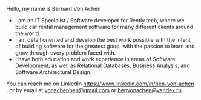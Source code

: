 Hello, my name is Bernard Von Achen

- I am an IT Specialist / Software developer for Rently.tech, where we build car rental management software for many different clients around the world.
- I am detail oriented and develop the best work possible with the intent of building software for the greatest good, with the passion to learn and grow through every problem faced with.
- I have both education and work experience in areas of Software Development, as well as Relational Databases, Business Analysis, and Software Architectural Design.

You can reach me on LinkedIn https://www.linkedin.com/in/ben-von-achen , or by email at vonachenben@gmail.com or benvonachen@yandex.ru.

<!---
BVA1000/BVA1000 is a ✨ special ✨ repository because its `README.md` (this file) appears on your GitHub profile.
You can click the Preview link to take a look at your changes.
--->

